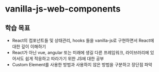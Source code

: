 # vanilla-js-web-components

## 학습 목표

- React의 컴포넌트들 및 상태관리, hooks 들을 vanilla-js로 구현하면서 React에 대한 깊이 이해하기
- React가 아닌 vue, angular 또는 미래에 생길 다른 프레임워크, 라이브러리에 있어서도 쉽게 적응하고 따라가기 위한 JS에 대한 공부
- Custom Element를 사용한 방법과 사용하지 않은 방법을 구분하고 장단점 파악
